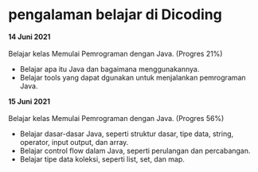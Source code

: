 # pengalaman belajar di Dicoding


**14 Juni 2021**<br>  
Belajar kelas Memulai Pemrograman dengan Java. (Progres 21%)
* Belajar apa itu Java dan bagaimana menggunakannya.
* Belajar tools yang dapat dgunakan untuk menjalankan pemrograman Java.


**15 Juni 2021**<br>  
Belajar kelas Memulai Pemrograman dengan Java. (Progres 56%)
* Belajar dasar-dasar Java, seperti struktur dasar, tipe data, string, operator, input output, dan array.
* Belajar control flow dalam Java, seperti perulangan dan percabangan.
* Belajar tipe data koleksi, seperti list, set, dan map.
